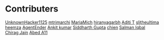 # Contributers
<!-- Example:
[Your Name](http://github.com/YourUserName)
-->

<!-- Edit Below This Line At A Random Place Not At The Bottom Or The Top-->



[UnknownHacker1125](http://github.com/UnknownHacker1125)
[mtrimarchi](http://github.com/mtrimarchi)
[MariaMich](https://github.com/MariaMich)
[hiranyagarbh](http://github.com/hiranyagarbh)
[Aditi T](http://github.com/mystic-potato)
[sljtheultima](http://github.com/sljtheultima)
[heemza](http://github.com/heemza)
[AgentEnder](http://github.com/agentender)
[Ankit kumar](https://github.com/PrajapatiAnkit)
[Siddharth Gupta](https://github.com/Siddharth-gupta99)
[chien](https://github.com/omegachien)
[Salman Iqbal](https://github.com/salmaniqbal92)
[Chirag Jain](https://github.com/chirag-jn/)
[Abed A11](https://github.com/abedafr)




